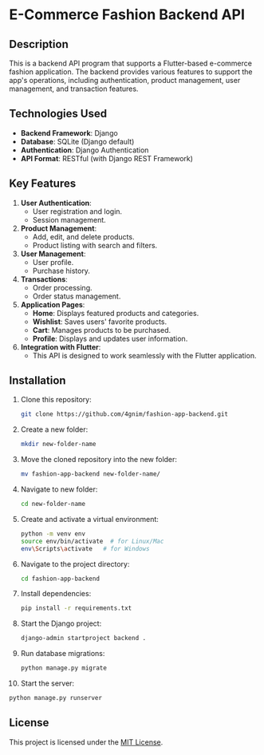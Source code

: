 # E-Commerce Fashion Backend API

## Description

This is a backend API program that supports a Flutter-based e-commerce fashion application. The backend provides various features to support the app's operations, including authentication, product management, user management, and transaction features.

## Technologies Used

- **Backend Framework**: Django
- **Database**: SQLite (Django default)
- **Authentication**: Django Authentication
- **API Format**: RESTful (with Django REST Framework)

## Key Features

1. **User Authentication**:
   - User registration and login.
   - Session management.
2. **Product Management**:
   - Add, edit, and delete products.
   - Product listing with search and filters.
3. **User Management**:
   - User profile.
   - Purchase history.
4. **Transactions**:
   - Order processing.
   - Order status management.
5. **Application Pages**:
   - **Home**: Displays featured products and categories.
   - **Wishlist**: Saves users' favorite products.
   - **Cart**: Manages products to be purchased.
   - **Profile**: Displays and updates user information.
6. **Integration with Flutter**:
   - This API is designed to work seamlessly with the Flutter application.

## Installation

1. Clone this repository:
   ```bash
   git clone https://github.com/4gnim/fashion-app-backend.git
   ```
2. Create a new folder:
   ```bash
   mkdir new-folder-name
   ```
3. Move the cloned repository into the new folder:
   ```bash
   mv fashion-app-backend new-folder-name/
   ```
4. Navigate to new folder:
   ```bash
   cd new-folder-name
   ```
5. Create and activate a virtual environment:
   ```bash
   python -m venv env
   source env/bin/activate  # for Linux/Mac
   env\Scripts\activate   # for Windows
   ```
6. Navigate to the project directory:
   ```bash
   cd fashion-app-backend
   ```
7. Install dependencies:
   ```bash
   pip install -r requirements.txt
   ```
8. Start the Django project:
   ```bash
   django-admin startproject backend .
   ```
9. Run database migrations:
   ```bash
   python manage.py migrate
   ```
10. Start the server:
   ```bash
   python manage.py runserver
   ```

## License

This project is licensed under the [MIT License](LICENSE).
